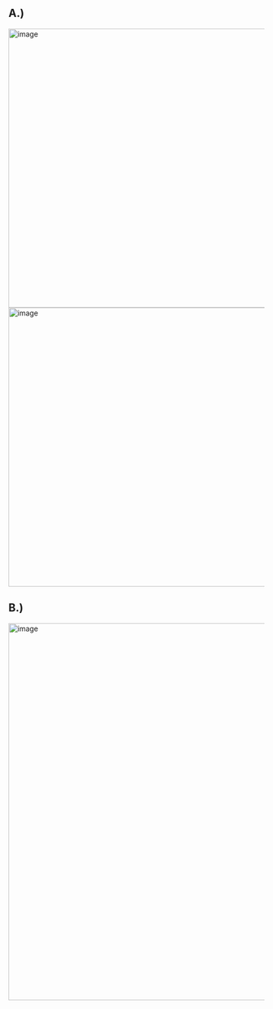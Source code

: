 ## A.)
<img width="549" alt="image" src="https://github.com/user-attachments/assets/bea9ddb2-ffd5-4685-b34d-bed3cddf3aad" />
<img width="549" alt="image" src="https://github.com/user-attachments/assets/52e77d56-eddc-4d6c-b947-a00ac66998cd" /><br>

## B.)
<img width="742" alt="image" src="https://github.com/user-attachments/assets/6ac31054-71ef-48a2-afd5-778e088e8c3b" /><br>
